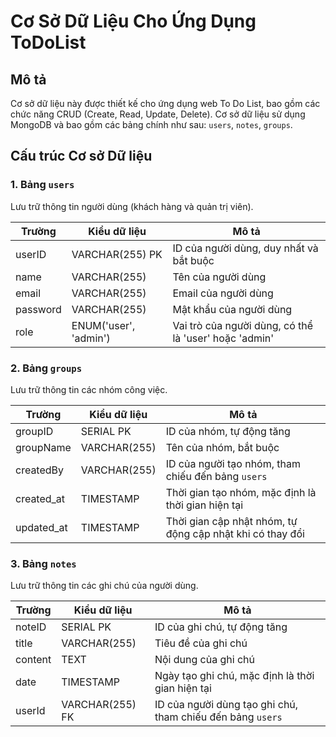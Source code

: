 # Cơ Sở Dữ Liệu Cho Ứng Dụng ToDoList

## Mô tả

Cơ sở dữ liệu này được thiết kế cho ứng dụng web To Do List, bao gồm các chức năng CRUD (Create, Read, Update, Delete). Cơ sở dữ liệu sử dụng MongoDB và bao gồm các bảng chính như sau: `users`, `notes`, `groups`.

## Cấu trúc Cơ sở Dữ liệu

### 1. Bảng `users`

Lưu trữ thông tin người dùng (khách hàng và quản trị viên).

| Trường         | Kiểu dữ liệu     | Mô tả                          |
|----------------|------------------|---------------------------------|
| userID         | VARCHAR(255) PK  | ID của người dùng, duy nhất và bắt buộc |
| name           | VARCHAR(255)     | Tên của người dùng             |
| email          | VARCHAR(255)     | Email của người dùng           |
| password       | VARCHAR(255)     | Mật khẩu của người dùng        |
| role           | ENUM('user', 'admin') | Vai trò của người dùng, có thể là 'user' hoặc 'admin' |

### 2. Bảng `groups`

Lưu trữ thông tin các nhóm công việc.

| Trường         | Kiểu dữ liệu     | Mô tả                          |
|----------------|------------------|---------------------------------|
| groupID        | SERIAL PK        | ID của nhóm, tự động tăng       |
| groupName      | VARCHAR(255)     | Tên của nhóm, bắt buộc          |
| createdBy      | VARCHAR(255)     | ID của người tạo nhóm, tham chiếu đến bảng `users` |
| created_at     | TIMESTAMP        | Thời gian tạo nhóm, mặc định là thời gian hiện tại |
| updated_at     | TIMESTAMP        | Thời gian cập nhật nhóm, tự động cập nhật khi có thay đổi |


### 3. Bảng `notes`

Lưu trữ thông tin các ghi chú của người dùng.

| Trường         | Kiểu dữ liệu     | Mô tả                          |
|----------------|------------------|---------------------------------|
| noteID         | SERIAL PK        | ID của ghi chú, tự động tăng    |
| title          | VARCHAR(255)     | Tiêu đề của ghi chú            |
| content        | TEXT             | Nội dung của ghi chú           |
| date           | TIMESTAMP        | Ngày tạo ghi chú, mặc định là thời gian hiện tại |
| userId         | VARCHAR(255) FK  | ID của người dùng tạo ghi chú, tham chiếu đến bảng `users` |
